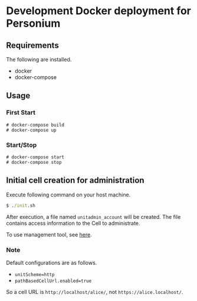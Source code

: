 # Development Docker deployment for Personium

## Requirements

The following are installed.

* docker
* docker-compose

## Usage

### First Start

```console
# docker-compose build
# docker-compose up
```

### Start/Stop

```console
# docker-compose start
# docker-compose stop
```

## Initial cell creation for administration

Execute following command on your host machine.

```cmd
$ ./init.sh
```

After execution, a file named `unitadmin_account` will be created.
The file contains access information to the Cell to administrate.

To use management tool, see [here](https://personium.io/docs/en/next/getting-started/appdev-management-tool/).

### Note

Default configurations are as follows.

* `unitScheme=http`
* `pathBasedCellUrl.enabled=true`

So a cell URL is `http://localhost/alice/`, not `https://alice.localhost/`.
